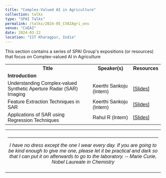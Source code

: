 ```yaml
---
title: "Complex-Valued AI in Agriculture" 
collection: talks
type: "SPAI Talks"
permalink: /talks/2024-05_CVAIAgri_ons
venue: "CoEAI"
date: 2024-03-22
location: "IIT Kharagpur, India"
---
```

<p style="text-align:left;">
   This section contains a series of SPAI Group's expositions (or resources) that focus on Complex-valued AI in Agriculture</p>
<html>
<head>
<style>
table {
  font-family: arial, sans-serif;
  border-collapse: collapse;
  width: 100%;
}
   
td[colspan]:not([colspan="1"]) {
    text-align: center;
}

td, th {
  border: 1px solid #dddddd;
  text-align: left;
  padding: 8px;
}

tr:nth-child(even) {
  background-color: #dddddd;
}
</style>
</head>
<body>

<table>
  <tr>
    <th>Title</th>
    <th>Speaker(s)</th>
    <th>Resources</th>
  </tr>
   <tr>
    <td colspan="3"><b>Introduction</b></td>
  </tr>
  <tr>
    <td>Understanding Complex-valued Synthetic Aperture Radar (SAR) Imaging</td>
    <td>Keerthi Sankoju (Intern)</td>
    <td><a href="https://drive.google.com/file/d/1wuudTolHgLPrFayPjGs_Zxzu-D61Nso7/view?usp=sharing">&#91;Slides&#93;</a></td>
  </tr>
   <tr>
    <td>Feature Extraction Techniques in SAR</td>
    <td>Keerthi Sankoju (Intern)</td>
    <td><a href="https://drive.google.com/file/d/1hHCU914u1LztFbdZFRyYnZa6igu58-qY/view?usp=sharing">&#91;Slides&#93;</a></td>
  </tr>
    <tr>
    <td>Applications of SAR using Regression Techniques </td>
    <td>Rahul R (Intern)</td>
    <td><a href="https://drive.google.com/file/d/1pDWo8n6Mx7S_FQbLXcUm_RNaUpwT87sQ/view?usp=sharing">&#91;Slides&#93;</a></td>
  </tr>
   
</table>

</body>
</html>

 <table style="width:100%;border:0px;border-spacing:0px;border-collapse:collapse;margin-right:auto;margin-left:auto;"><tbody>
            <tr>
            <td style="padding:8px;width:100%;vertical-align:middle;border:0px">
                 <p>
<hr>
<center>
<i>I have no dress except the one I wear every day. If you are going to be kind enough to give me one, please let it be practical and dark so that I can put it on afterwards to go to the laboratory. -- Marie Curie, Nobel Laureate in Chemistry </i>

</center>
              </p>
            </td>
          </tr>

</tbody></table>



